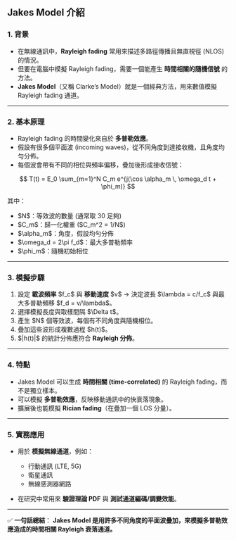 ## Jakes Model 介紹

### 1. 背景

* 在無線通訊中，**Rayleigh fading** 常用來描述多路徑傳播且無直視徑 (NLOS) 的情況。
* 但要在電腦中模擬 Rayleigh fading，需要一個能產生 **時間相關的隨機信號** 的方法。
* **Jakes Model**（又稱 Clarke’s Model）就是一個經典方法，用來數值模擬 Rayleigh fading 通道。

---

### 2. 基本原理

* Rayleigh fading 的時間變化來自於 **多普勒效應**。
* 假設有很多個平面波 (incoming waves)，從不同角度到達接收機，且角度均勻分佈。
* 每個波會帶有不同的相位與頻率偏移，疊加後形成接收信號：

$$
T(t) = E_0 \sum_{m=1}^N C_m e^{j(\cos \alpha_m \, \omega_d t + \phi_m)}
$$

其中：

* \$N\$：等效波的數量 (通常取 30 足夠)
* \$C\_m\$：歸一化權重 (\$C\_m^2 = 1/N\$)
* \$\alpha\_m\$：角度，假設均勻分佈
* \$\omega\_d = 2\pi f\_d\$：最大多普勒頻率
* \$\phi\_m\$：隨機初始相位

---

### 3. 模擬步驟

1. 設定 **載波頻率** \$f\_c\$ 與 **移動速度** \$v\$ → 決定波長 \$\lambda = c/f\_c\$ 與最大多普勒頻移 \$f\_d = v/\lambda\$。
2. 選擇模擬長度與取樣間隔 \$\Delta t\$。
3. 產生 \$N\$ 個等效波，每個有不同角度與隨機相位。
4. 疊加這些波形成複數過程 \$h(t)\$。
5. \$|h(t)|\$ 的統計分佈應符合 **Rayleigh 分佈**。

---

### 4. 特點

* Jakes Model 可以生成 **時間相關 (time-correlated)** 的 Rayleigh fading，而不是獨立樣本。
* 可以模擬 **多普勒效應**，反映移動通訊中的快衰落現象。
* 擴展後也能模擬 **Rician fading**（在疊加一個 LOS 分量）。

---

### 5. 實務應用

* 用於 **模擬無線通道**，例如：

  * 行動通訊 (LTE, 5G)
  * 衛星通訊
  * 無線感測器網路
* 在研究中常用來 **驗證理論 PDF** 與 **測試通道編碼/調變效能**。

---

✅ **一句話總結**：
**Jakes Model 是用許多不同角度的平面波疊加，來模擬多普勒效應造成的時間相關 Rayleigh 衰落通道。**
